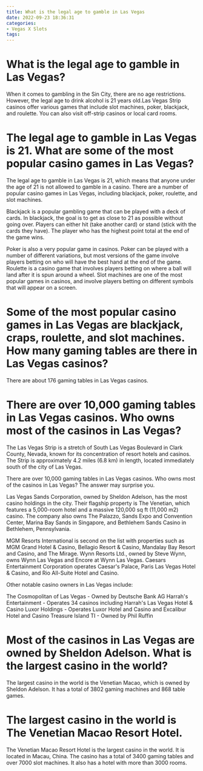 ```yaml
---
title: What is the legal age to gamble in Las Vegas
date: 2022-09-23 18:36:31
categories:
- Vegas X Slots
tags:
---
```



#  What is the legal age to gamble in Las Vegas?

When it comes to gambling in the Sin City, there are no age restrictions. However, the legal age to drink alcohol is 21 years old.Las Vegas Strip casinos offer various games that include slot machines, poker, blackjack, and roulette. You can also visit off-strip casinos or local card rooms.

# The legal age to gamble in Las Vegas is 21. What are some of the most popular casino games in Las Vegas?

The legal age to gamble in Las Vegas is 21, which means that anyone under the age of 21 is not allowed to gamble in a casino. There are a number of popular casino games in Las Vegas, including blackjack, poker, roulette, and slot machines.

Blackjack is a popular gambling game that can be played with a deck of cards. In blackjack, the goal is to get as close to 21 as possible without going over. Players can either hit (take another card) or stand (stick with the cards they have). The player who has the highest point total at the end of the game wins.

Poker is also a very popular game in casinos. Poker can be played with a number of different variations, but most versions of the game involve players betting on who will have the best hand at the end of the game. Roulette is a casino game that involves players betting on where a ball will land after it is spun around a wheel. Slot machines are one of the most popular games in casinos, and involve players betting on different symbols that will appear on a screen.

# Some of the most popular casino games in Las Vegas are blackjack, craps, roulette, and slot machines. How many gaming tables are there in Las Vegas casinos?

There are about 176 gaming tables in Las Vegas casinos.

# There are over 10,000 gaming tables in Las Vegas casinos. Who owns most of the casinos in Las Vegas?

The Las Vegas Strip is a stretch of South Las Vegas Boulevard in Clark County, Nevada, known for its concentration of resort hotels and casinos. The Strip is approximately 4.2 miles (6.8 km) in length, located immediately south of the city of Las Vegas.

There are over 10,000 gaming tables in Las Vegas casinos. Who owns most of the casinos in Las Vegas? The answer may surprise you.

Las Vegas Sands Corporation, owned by Sheldon Adelson, has the most casino holdings in the city. Their flagship property is The Venetian, which features a 5,000-room hotel and a massive 120,000 sq ft (11,000 m2) casino. The company also owns The Palazzo, Sands Expo and Convention Center, Marina Bay Sands in Singapore, and Bethlehem Sands Casino in Bethlehem, Pennsylvania.

MGM Resorts International is second on the list with properties such as MGM Grand Hotel & Casino, Bellagio Resort & Casino, Mandalay Bay Resort and Casino, and The Mirage. Wynn Resorts Ltd., owned by Steve Wynn, owns Wynn Las Vegas and Encore at Wynn Las Vegas. Caesars Entertainment Corporation operates Caesar's Palace, Paris Las Vegas Hotel & Casino, and Rio All-Suite Hotel and Casino.

Other notable casino owners in Las Vegas include:

The Cosmopolitan of Las Vegas - Owned by Deutsche Bank AG
Harrah's Entertainment - Operates 34 casinos including Harrah's Las Vegas Hotel & Casino
Luxor Holdings - Operates Luxor Hotel and Casino and Excalibur Hotel and Casino
Treasure Island TI - Owned by Phil Ruffin

# Most of the casinos in Las Vegas are owned by Sheldon Adelson. What is the largest casino in the world?

The largest casino in the world is the Venetian Macao, which is owned by Sheldon Adelson. It has a total of 3802 gaming machines and 868 table games.

# The largest casino in the world is The Venetian Macao Resort Hotel.

The Venetian Macao Resort Hotel is the largest casino in the world. It is located in Macau, China. The casino has a total of 3400 gaming tables and over 7000 slot machines. It also has a hotel with more than 3000 rooms.